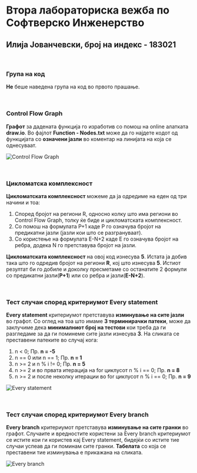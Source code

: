 # Втора лабораториска вежба по Софтверско Инженерство
## Илија Јованчевски, број на индекс - 183021 

<br/>

### Група на код
  **Не** беше наведена група на код во првото прашање.

<br/>

### Control Flow Graph

  **Графот** за дадената функција го изработив со помош на online алатката **draw.io**. 
  Во фајлот **Function - Nodes.txt** може да го најдете кодот од функцијата со **означени јазли** во коментар на линијата на која се однесуваат.

![Control Flow Graph](https://user-images.githubusercontent.com/63535901/91182997-38086a00-e6eb-11ea-863a-b0ebf73a3095.png)  

<br/>

### Цикломатска комплексност
  **Цикломатската комплексност** можеме да ја одредиме на еден од три начини и тоа:
   1. Според бројот на региони R, односно колку што има региони во Control Flow Graph, толку ќе биде и цикломатската комплексност.
   2. Со помош на формулата P+1 каде P го означува бројот на предикатни јазли (јазли кои што се разгрануваат).
   3. Со користење на формулата E-N+2 каде E го означува бројот на ребра, додека N го претставува бројот на јазли.

  **Цикломатската комплексност** на овој код изнесува **5**. 
   Истата ја добив така што го одредив бројот на региони **R**, кој што изнесува **5**. Истиот резултат би го добиле и доколку пресметаме со останатите 2 формули со предикатни јазли(**P+1**) или со ребра и јазли(**E-N+2**).

<br/>

### Тест случаи според критериумот Every statement
  **Every statement** критериумот претставува **изминување на сите јазли** во графот. 
  Со оглед на тоа што имаме **3 терминирачки патеки**, може да заклучиме дека **минималниот број на тестови** кои треба да ги разгледаме за да ги поминеме сите јазли изнесува **3**.
  На сликата се преставени патеките во случај кога:
   1. n < 0; Пр. **n = -5**
   2. n == 0 или n == 1; Пр. **n = 1**
   3. n >= 2 и n % i != 0; Пр. **n = 5**
   4. n >= 2 и во првата итерација на for циклусот n % i == 0; Пр. **n = 8**
   5. n >= 2 и после неколку итерации во for циклусот n % i == 0; Пр. **n = 9**   
   
![Every statement](https://user-images.githubusercontent.com/63535901/91183068-4d7d9400-e6eb-11ea-962f-417bc94002e7.png)

<br/>

### Тест случаи според критериумот Every branch
  **Every branch** критериумот претставува **изминување на сите гранки** во графот.
  Случаите и вредностите користени за Every branch критериумот се истите кои ги користев кај Every statement, бидејќи со истите тие случаи успеав да ги поминам сите гранки.
   **Табелата** со која се преставени тие изминувања е прикажана на сликата.
  
![Every branch](https://user-images.githubusercontent.com/63535901/91183114-5d957380-e6eb-11ea-8b7e-32c0a26a74bf.png)

